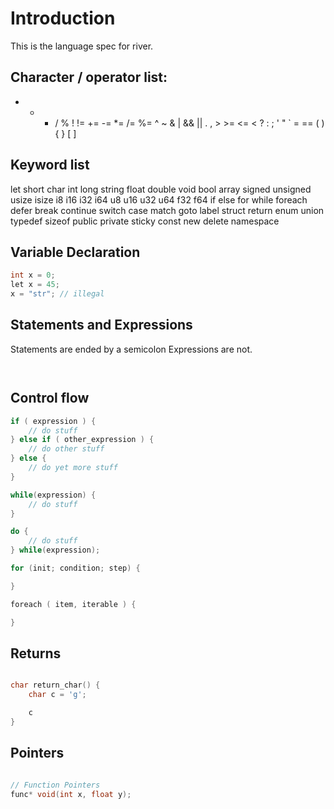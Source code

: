 # Introduction
This is the language spec for river.

## Character / operator list:
+ - * / % ! != += -= *= /= %= ^ ~ & | && ||
. , > >= <= < ? : ; ' " ` = == ( ) { } [ ]

## Keyword list 
let short char int long string float double void bool array
signed unsigned usize isize
i8 i16 i32 i64 u8 u16 u32 u64 f32 f64
if else for while foreach defer break continue
switch case match goto label
struct return enum union typedef sizeof
public private sticky const
new delete namespace


## Variable Declaration

```c
int x = 0;
let x = 45;
x = "str"; // illegal
```

## Statements and Expressions

Statements are ended by a semicolon
Expressions are not.

```c 



```


## Control flow

```c 
if ( expression ) {
    // do stuff
} else if ( other_expression ) {
    // do other stuff
} else {
    // do yet more stuff
}

while(expression) {
    // do stuff
}

do {
    // do stuff 
} while(expression);

for (init; condition; step) {

}

foreach ( item, iterable ) {

}

```

## Returns 

```c 

char return_char() {
    char c = 'g';

    c
}


```

## Pointers

```c

// Function Pointers
func* void(int x, float y);

```
